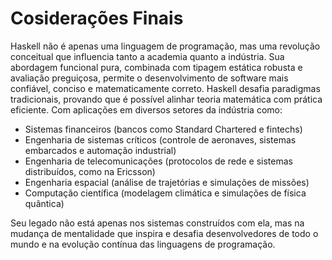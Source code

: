 # Cosiderações Finais
Haskell não é apenas uma linguagem de programação, mas uma revolução conceitual que influencia tanto a academia quanto a indústria. Sua abordagem funcional pura, combinada com tipagem estática robusta e avaliação preguiçosa, permite o desenvolvimento de software mais confiável, conciso e matematicamente correto. Haskell desafia paradigmas tradicionais, provando que é possível alinhar teoria matemática com prática eficiente. Com aplicações em diversos setores da indústria como:
- Sistemas financeiros (bancos como Standard Chartered e fintechs)
- Engenharia de sistemas críticos (controle de aeronaves, sistemas embarcados e automação industrial)
- Engenharia de telecomunicações (protocolos de rede e sistemas distribuídos, como na Ericsson)
- Engenharia espacial (análise de trajetórias e simulações de missões)
- Computação científica (modelagem climática e simulações de física quântica)


Seu legado não está apenas nos sistemas construídos com ela, mas na mudança de mentalidade que inspira e desafia desenvolvedores de todo o mundo e na evolução contínua das linguagens de programação.
